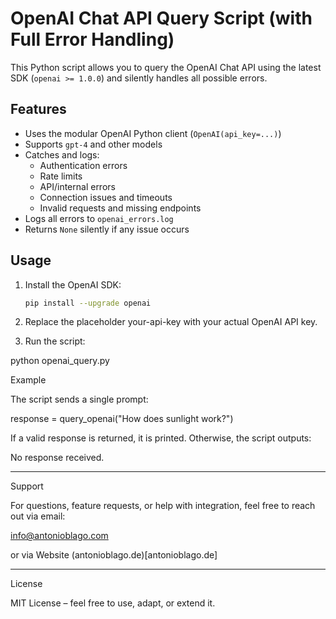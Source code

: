 # OpenAI Chat API Query Script (with Full Error Handling)

This Python script allows you to query the OpenAI Chat API using the latest SDK (`openai >= 1.0.0`) and silently handles all possible errors.

## Features

- Uses the modular OpenAI Python client (`OpenAI(api_key=...)`)
- Supports `gpt-4` and other models
- Catches and logs:
  - Authentication errors
  - Rate limits
  - API/internal errors
  - Connection issues and timeouts
  - Invalid requests and missing endpoints
- Logs all errors to `openai_errors.log`
- Returns `None` silently if any issue occurs

## Usage

1. Install the OpenAI SDK:
   ```bash
   pip install --upgrade openai

2. Replace the placeholder your-api-key with your actual OpenAI API key.


3. Run the script:

python openai_query.py



Example

The script sends a single prompt:

response = query_openai("How does sunlight work?")

If a valid response is returned, it is printed. Otherwise, the script outputs:

No response received.


---

Support

For questions, feature requests, or help with integration, feel free to reach out via email:

info@antonioblago.com

or via Website (antonioblago.de)[antonioblago.de]


---

License

MIT License – feel free to use, adapt, or extend it.
